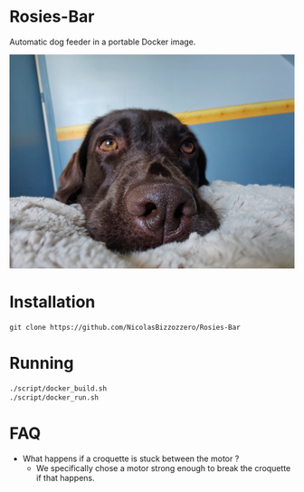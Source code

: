 # Rosies-Bar
Automatic dog feeder in a portable Docker image.

![Reosie](res/rosie.jpeg)


# Installation
```shell
git clone https://github.com/NicolasBizzozzero/Rosies-Bar
```


# Running
```shell
./script/docker_build.sh
./script/docker_run.sh
```



# FAQ
* What happens if a croquette is stuck between the motor ?
  * We specifically chose a motor strong enough to break the croquette if that happens.
